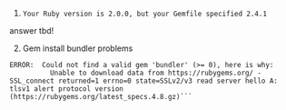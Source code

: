 1. `Your Ruby version is 2.0.0, but your Gemfile specified 2.4.1`

answer tbd!

2. Gem install bundler problems
```gem install bundler
ERROR:  Could not find a valid gem 'bundler' (>= 0), here is why:
          Unable to download data from https://rubygems.org/ - SSL_connect returned=1 errno=0 state=SSLv2/v3 read server hello A: tlsv1 alert protocol version (https://rubygems.org/latest_specs.4.8.gz)```
